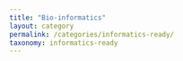 ```yaml
---
title: "Bio-informatics"
layout: category
permalink: /categories/informatics-ready/
taxonomy: informatics-ready
---
```


